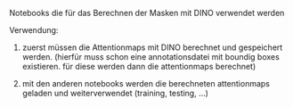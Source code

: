 Notebooks die für das Berechnen der Masken mit DINO verwendet werden

Verwendung:

1. zuerst müssen die Attentionmaps mit DINO berechnet und gespeichert werden. (hierfür muss schon eine annotationsdatei mit boundig boxes existieren. für diese werden dann die attentionmaps berechnet)

2. mit den anderen notebooks werden die berechneten attentionmaps geladen und weiterverwendet (training, testing, ...)
